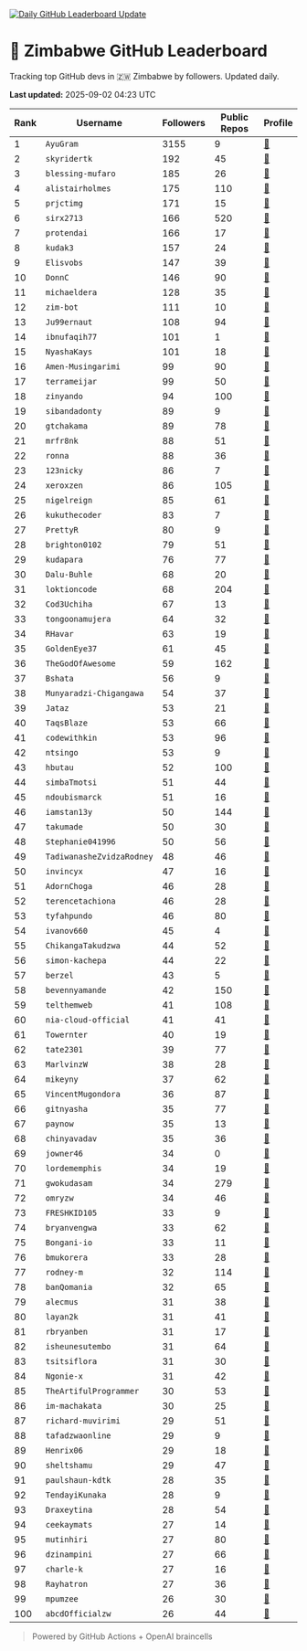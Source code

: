 [![Daily GitHub Leaderboard Update](https://github.com/bevennyamande/zim_leaderboard/actions/workflows/leaderboard.yml/badge.svg)](https://github.com/bevennyamande/zim_leaderboard/actions/workflows/leaderboard.yml)

# 🦍 Zimbabwe GitHub Leaderboard

Tracking top GitHub devs in 🇿🇼 Zimbabwe by followers. Updated daily.

<!-- START LEADERBOARD -->
**Last updated:** 2025-09-02 04:23 UTC  

| Rank | Username | Followers | Public Repos | Profile |
|------|----------|-----------|--------------|---------|
| 1 | `AyuGram` | 3155 | 9 | [🔗](https://github.com/AyuGram) |
| 2 | `skyridertk` | 192 | 45 | [🔗](https://github.com/skyridertk) |
| 3 | `blessing-mufaro` | 185 | 26 | [🔗](https://github.com/blessing-mufaro) |
| 4 | `alistairholmes` | 175 | 110 | [🔗](https://github.com/alistairholmes) |
| 5 | `prjctimg` | 171 | 15 | [🔗](https://github.com/prjctimg) |
| 6 | `sirx2713` | 166 | 520 | [🔗](https://github.com/sirx2713) |
| 7 | `protendai` | 166 | 17 | [🔗](https://github.com/protendai) |
| 8 | `kudak3` | 157 | 24 | [🔗](https://github.com/kudak3) |
| 9 | `Elisvobs` | 147 | 39 | [🔗](https://github.com/Elisvobs) |
| 10 | `DonnC` | 146 | 90 | [🔗](https://github.com/DonnC) |
| 11 | `michaeldera` | 128 | 35 | [🔗](https://github.com/michaeldera) |
| 12 | `zim-bot` | 111 | 10 | [🔗](https://github.com/zim-bot) |
| 13 | `Ju99ernaut` | 108 | 94 | [🔗](https://github.com/Ju99ernaut) |
| 14 | `ibnufaqih77` | 101 | 1 | [🔗](https://github.com/ibnufaqih77) |
| 15 | `NyashaKays` | 101 | 18 | [🔗](https://github.com/NyashaKays) |
| 16 | `Amen-Musingarimi` | 99 | 90 | [🔗](https://github.com/Amen-Musingarimi) |
| 17 | `terrameijar` | 99 | 50 | [🔗](https://github.com/terrameijar) |
| 18 | `zinyando` | 94 | 100 | [🔗](https://github.com/zinyando) |
| 19 | `sibandadonty` | 89 | 9 | [🔗](https://github.com/sibandadonty) |
| 20 | `gtchakama` | 89 | 78 | [🔗](https://github.com/gtchakama) |
| 21 | `mrfr8nk` | 88 | 51 | [🔗](https://github.com/mrfr8nk) |
| 22 | `ronna` | 88 | 36 | [🔗](https://github.com/ronna) |
| 23 | `123nicky` | 86 | 7 | [🔗](https://github.com/123nicky) |
| 24 | `xeroxzen` | 86 | 105 | [🔗](https://github.com/xeroxzen) |
| 25 | `nigelreign` | 85 | 61 | [🔗](https://github.com/nigelreign) |
| 26 | `kukuthecoder` | 83 | 7 | [🔗](https://github.com/kukuthecoder) |
| 27 | `PrettyR` | 80 | 9 | [🔗](https://github.com/PrettyR) |
| 28 | `brighton0102` | 79 | 51 | [🔗](https://github.com/brighton0102) |
| 29 | `kudapara` | 76 | 77 | [🔗](https://github.com/kudapara) |
| 30 | `Dalu-Buhle` | 68 | 20 | [🔗](https://github.com/Dalu-Buhle) |
| 31 | `loktioncode` | 68 | 204 | [🔗](https://github.com/loktioncode) |
| 32 | `Cod3Uchiha` | 67 | 13 | [🔗](https://github.com/Cod3Uchiha) |
| 33 | `tongoonamujera` | 64 | 32 | [🔗](https://github.com/tongoonamujera) |
| 34 | `RHavar` | 63 | 19 | [🔗](https://github.com/RHavar) |
| 35 | `GoldenEye37` | 61 | 45 | [🔗](https://github.com/GoldenEye37) |
| 36 | `TheGodOfAwesome` | 59 | 162 | [🔗](https://github.com/TheGodOfAwesome) |
| 37 | `Bshata` | 56 | 9 | [🔗](https://github.com/Bshata) |
| 38 | `Munyaradzi-Chigangawa` | 54 | 37 | [🔗](https://github.com/Munyaradzi-Chigangawa) |
| 39 | `Jataz` | 53 | 21 | [🔗](https://github.com/Jataz) |
| 40 | `TaqsBlaze` | 53 | 66 | [🔗](https://github.com/TaqsBlaze) |
| 41 | `codewithkin` | 53 | 96 | [🔗](https://github.com/codewithkin) |
| 42 | `ntsingo` | 53 | 9 | [🔗](https://github.com/ntsingo) |
| 43 | `hbutau` | 52 | 100 | [🔗](https://github.com/hbutau) |
| 44 | `simbaTmotsi` | 51 | 44 | [🔗](https://github.com/simbaTmotsi) |
| 45 | `ndoubismarck` | 51 | 16 | [🔗](https://github.com/ndoubismarck) |
| 46 | `iamstan13y` | 50 | 144 | [🔗](https://github.com/iamstan13y) |
| 47 | `takumade` | 50 | 30 | [🔗](https://github.com/takumade) |
| 48 | `Stephanie041996` | 50 | 56 | [🔗](https://github.com/Stephanie041996) |
| 49 | `TadiwanasheZvidzaRodney` | 48 | 46 | [🔗](https://github.com/TadiwanasheZvidzaRodney) |
| 50 | `invincyx` | 47 | 16 | [🔗](https://github.com/invincyx) |
| 51 | `AdornChoga` | 46 | 28 | [🔗](https://github.com/AdornChoga) |
| 52 | `terencetachiona` | 46 | 28 | [🔗](https://github.com/terencetachiona) |
| 53 | `tyfahpundo` | 46 | 80 | [🔗](https://github.com/tyfahpundo) |
| 54 | `ivanov660` | 45 | 4 | [🔗](https://github.com/ivanov660) |
| 55 | `ChikangaTakudzwa` | 44 | 52 | [🔗](https://github.com/ChikangaTakudzwa) |
| 56 | `simon-kachepa` | 44 | 22 | [🔗](https://github.com/simon-kachepa) |
| 57 | `berzel` | 43 | 5 | [🔗](https://github.com/berzel) |
| 58 | `bevennyamande` | 42 | 150 | [🔗](https://github.com/bevennyamande) |
| 59 | `telthemweb` | 41 | 108 | [🔗](https://github.com/telthemweb) |
| 60 | `nia-cloud-official` | 41 | 41 | [🔗](https://github.com/nia-cloud-official) |
| 61 | `Towernter` | 40 | 19 | [🔗](https://github.com/Towernter) |
| 62 | `tate2301` | 39 | 77 | [🔗](https://github.com/tate2301) |
| 63 | `MarlvinzW` | 38 | 28 | [🔗](https://github.com/MarlvinzW) |
| 64 | `mikeyny` | 37 | 62 | [🔗](https://github.com/mikeyny) |
| 65 | `VincentMugondora` | 36 | 87 | [🔗](https://github.com/VincentMugondora) |
| 66 | `gitnyasha` | 35 | 77 | [🔗](https://github.com/gitnyasha) |
| 67 | `paynow` | 35 | 13 | [🔗](https://github.com/paynow) |
| 68 | `chinyavadav` | 35 | 36 | [🔗](https://github.com/chinyavadav) |
| 69 | `jowner46` | 34 | 0 | [🔗](https://github.com/jowner46) |
| 70 | `lordememphis` | 34 | 19 | [🔗](https://github.com/lordememphis) |
| 71 | `gwokudasam` | 34 | 279 | [🔗](https://github.com/gwokudasam) |
| 72 | `omryzw` | 34 | 46 | [🔗](https://github.com/omryzw) |
| 73 | `FRESHKID105` | 33 | 9 | [🔗](https://github.com/FRESHKID105) |
| 74 | `bryanvengwa` | 33 | 62 | [🔗](https://github.com/bryanvengwa) |
| 75 | `Bongani-io` | 33 | 11 | [🔗](https://github.com/Bongani-io) |
| 76 | `bmukorera` | 33 | 28 | [🔗](https://github.com/bmukorera) |
| 77 | `rodney-m` | 32 | 114 | [🔗](https://github.com/rodney-m) |
| 78 | `banQomania` | 32 | 65 | [🔗](https://github.com/banQomania) |
| 79 | `alecmus` | 31 | 38 | [🔗](https://github.com/alecmus) |
| 80 | `layan2k` | 31 | 41 | [🔗](https://github.com/layan2k) |
| 81 | `rbryanben` | 31 | 17 | [🔗](https://github.com/rbryanben) |
| 82 | `isheunesutembo` | 31 | 64 | [🔗](https://github.com/isheunesutembo) |
| 83 | `tsitsiflora` | 31 | 30 | [🔗](https://github.com/tsitsiflora) |
| 84 | `Ngonie-x` | 31 | 42 | [🔗](https://github.com/Ngonie-x) |
| 85 | `TheArtifulProgrammer` | 30 | 53 | [🔗](https://github.com/TheArtifulProgrammer) |
| 86 | `im-machakata` | 30 | 25 | [🔗](https://github.com/im-machakata) |
| 87 | `richard-muvirimi` | 29 | 51 | [🔗](https://github.com/richard-muvirimi) |
| 88 | `tafadzwaonline` | 29 | 9 | [🔗](https://github.com/tafadzwaonline) |
| 89 | `Henrix06` | 29 | 18 | [🔗](https://github.com/Henrix06) |
| 90 | `sheltshamu` | 29 | 47 | [🔗](https://github.com/sheltshamu) |
| 91 | `paulshaun-kdtk` | 28 | 35 | [🔗](https://github.com/paulshaun-kdtk) |
| 92 | `TendayiKunaka` | 28 | 9 | [🔗](https://github.com/TendayiKunaka) |
| 93 | `Draxeytina` | 28 | 54 | [🔗](https://github.com/Draxeytina) |
| 94 | `ceekaymats` | 27 | 14 | [🔗](https://github.com/ceekaymats) |
| 95 | `mutinhiri` | 27 | 80 | [🔗](https://github.com/mutinhiri) |
| 96 | `dzinampini` | 27 | 66 | [🔗](https://github.com/dzinampini) |
| 97 | `charle-k` | 27 | 16 | [🔗](https://github.com/charle-k) |
| 98 | `Rayhatron` | 27 | 36 | [🔗](https://github.com/Rayhatron) |
| 99 | `mpumzee` | 26 | 30 | [🔗](https://github.com/mpumzee) |
| 100 | `abcdOfficialzw` | 26 | 44 | [🔗](https://github.com/abcdOfficialzw) |
<!-- END LEADERBOARD -->

> Powered by GitHub Actions + OpenAI braincells
